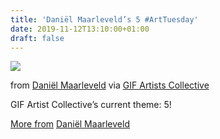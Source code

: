 ```yaml
---
title: 'Daniël Maarleveld’s 5 #ArtTuesday'
date: 2019-11-12T13:10:00+01:00
draft: false
---
```


![](https://cdn-blog.adafruit.com/uploads/2019/11/tumblr_ffc7c516b30f3fb8a886e8e216ca7200_6180b104_1280-480x480.gif)

from [Daniël Maarleveld](https://danielmaarleveld.tumblr.com) via [GIF Artists Collective](https://gifartistscollective.tumblr.com/post/188915994693/danielmaarleveld-5-made-in-javascript-paperjs)

GIF Artist Collective’s current theme: 5!

[More from](https://danielmaarleveld.tumblr.com) [Daniël Maarleveld](https://danielmaarleveld.tumblr.com)